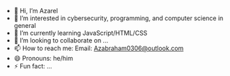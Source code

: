 - 👋 Hi, I’m Azarel
- 👀 I’m interested in cybersecurity, programming, and computer science in general
- 🌱 I’m currently learning JavaScript/HTML/CSS
- 💞️ I’m looking to collaborate on ...
- 📫 How to reach me:
      Email: Azabraham0306@outlook.com
- 😄 Pronouns: he/him
- ⚡ Fun fact: ...

<!---
Azabraham/Azabraham is a ✨ special ✨ repository because its `README.md` (this file) appears on your GitHub profile.
You can click the Preview link to take a look at your changes.
--->
